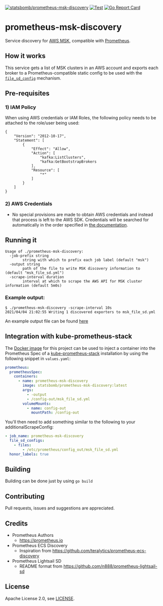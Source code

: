 [![statsbomb/prometheus-msk-discovery](https://img.shields.io/docker/pulls/statsbomb/prometheus-msk-discovery.svg)](https://hub.docker.com/r/statsbomb/prometheus-msk-discovery)
[![Test](https://github.com/statsbomb/prometheus-msk-discovery/actions/workflows/test.yaml/badge.svg)](https://github.com/statsbomb/prometheus-msk-discovery/actions/workflows/release.yaml)
[![Go Report Card](https://goreportcard.com/badge/github.com/statsbomb/prometheus-msk-discovery)](https://goreportcard.com/report/github.com/statsbomb/prometheus-msk-discovery)

# prometheus-msk-discovery

Service discovery for [AWS MSK](https://aws.amazon.com/msk/), compatible with [Prometheus](https://prometheus.io).

## How it works

This service gets a list of MSK clusters in an AWS account and exports each broker to a Prometheus-compatible static config to be used with the [`file_sd_config`](https://prometheus.io/docs/prometheus/latest/configuration/configuration/#file_sd_config) mechanism.

## Pre-requisites

### 1) IAM Policy

When using AWS credentials or IAM Roles, the following policy needs to be attached to the role/user being used:

```
{
    "Version": "2012-10-17",
    "Statement": [
        {
            "Effect": "Allow",
            "Action": [
                "kafka:ListClusters",
                "kafka:GetBootstrapBrokers
            ],
            "Resource": [
                "*"
            ]
        }
    ]
}
```

### 2) AWS Credentials

- No special provisions are made to obtain AWS credentials and instead that process is left to the AWS SDK. Credentials will be searched for automatically in the order specified in [the documentation](https://aws.github.io/aws-sdk-go-v2/docs/configuring-sdk/#specifying-credentials).

## Running it

```
Usage of ./prometheus-msk-discovery:
  -job-prefix string
    	string with which to prefix each job label (default "msk")
  -output string
    	path of the file to write MSK discovery information to (default "msk_file_sd.yml")
  -scrape-interval duration
    	interval at which to scrape the AWS API for MSK cluster information (default 5m0s)
```

### Example output:

```
$ ./prometheus-msk-discovery -scrape-interval 10s
2021/04/04 21:02:55 Writing 1 discovered exporters to msk_file_sd.yml
```

An example output file can be found [here](examples/msk_file_sd.yml)

## Integration with kube-prometheus-stack

The [Docker image](https://hub.docker.com/r/statsbomb/prometheus-msk-discovery) for this project can be used to inject a container into the Prometheus Spec of a [kube-prometheus-stack](https://github.com/prometheus-community/helm-charts/tree/main/charts/kube-prometheus-stack) installation by using the following snippet in `values.yaml`:

```yaml
prometheus:
  prometheusSpec:
    containers:
      - name: prometheus-msk-discovery
        image: statsbomb/prometheus-msk-discovery:latest
        args:
          - -output
          - /config-out/msk_file_sd.yml
        volumeMounts:
          - name: config-out
            mountPath: /config-out
```

You'll then need to add something similar to the following to your additionalScrapeConfig:

```yaml
- job_name: prometheus-msk-discovery
  file_sd_configs:
    - files:
        - /etc/prometheus/config_out/msk_file_sd.yml
  honor_labels: true
```

## Building

Building can be done just by using `go build`

## Contributing

Pull requests, issues and suggestions are appreciated.

## Credits

- Prometheus Authors
  - https://prometheus.io
- Prometheus ECS Discovery
  - Inspiration from https://github.com/teralytics/prometheus-ecs-discovery
- Prometheus Lightsail SD
  - README format from https://github.com/n888/prometheus-lightsail-sd

## License

Apache License 2.0, see [LICENSE](https://github.com/statsbomb/prometheus-msk-discovert/blob/master/LICENSE).
